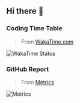 ## Hi there 👋

### Coding Time Table

> From [WakaTime.com](https://wakatime.com)

![WakaTime Status](https://wakatime.com/share/@SunistC/6ffb150f-31a0-4a89-8394-0100c96c1b1b.svg)

### GitHub Report

> From [Metrics](metrics.lecoq.io)

![Metrics](https://metrics.lecoq.io/sunist-c?template=classic&people=1&lines=1&languages=1&activity=1&repositories=1&base=header%2C%20activity%2C%20community%2C%20repositories%2C%20metadata&base.indepth=false&base.hireable=false&base.skip=false&repositories.batch=100&repositories.forks=false&repositories.affiliations=owner&languages=false&languages.limit=8&languages.threshold=0%25&languages.other=false&languages.colors=github&languages.sections=most-used&languages.indepth=false&languages.analysis.timeout=15&languages.analysis.timeout.repositories=7.5&languages.categories=markup%2C%20programming&languages.recent.categories=markup%2C%20programming&languages.recent.load=300&languages.recent.days=14&lines=false&lines.sections=repositories&lines.repositories.limit=8&lines.history.limit=3&people=false&people.limit=24&people.identicons=false&people.identicons.hide=false&people.size=28&people.types=followers%2C%20following&people.shuffle=false&repositories=false&repositories.pinned=0&repositories.starred=4&repositories.random=0&repositories.order=featured%2C%20pinned%2C%20starred%2C%20random&activity=false&activity.limit=5&activity.load=300&activity.days=14&activity.visibility=public&activity.timestamps=true&activity.skipped=LeetCode&activity.filter=all&config.timezone=Asia%2FShanghai&config.octicon=true&config.display=large)

<!--details close>
  
  <summary>Ptilopsis</summary>

```txt
                                     0,    G          .CL;            
                       fCCC         fCC8 ;.::    000Gi18008LL         
                       ;CCCfLi1ii1tii8CG....;: 80         .80L        
             :8fi,......,;L00........,..L...L101            0Ct       
              CC.......................:  ,,8,0              0f,      
                88:.........            t :   0         ;00G.8f       
                   188C1t,  ;,,..    ...:,,8           ,:00,0Lf       
                  ,C,,,,,,,,i1:;;.f.,,,,f..tC           ,008CC        
                 ft,,,,,....f00C8i: ;f11G..1,f   000Gtf8088C1         
               C;;t....1...., 1i.;    ,i...i.8G G8.00                 
            LCCCii.1....f...GGCC:,.:tLL L .f CC8 :Gf                  
                  LG8C8C81;  .it;i1 GG1f LC0     CC                   
                     f8811i81LLt8tG1CGiifC81,.GC88i                   
                       ttCCL11tiiGC88;f18iCCCCCCC8CL                  
                    GCCC;L1Ciii1t tC8C.GCi1LC; 8CC;                   
                 :CCfGCCCL111:11   .;Ci G     ,C                      
                  CCCCCCLt1t11i.    f Li,ff,  C;                      
                  ,8C88Gt8CCCC,     C  ,ftLCfC8                       
                     ffffffff       .   ;f;iLCCC.                     
                  ,CCCC8GCCC: .      ,.:f,C;;iCi8i                    
                    LCCi;;t t:;.it,,i1; i L88,.                       
                        f    L             8G                         
                    ft,i;:1:G          :::;:;                         
                   80CCC;;it         ,tifGCtfCC                       
                   @00CCtLGtt         00CCC1GCf                       
                   08CCCL0CG           L8CCCCCG                       
                  00CCCCC0              0CCCCCGi                      
                 ,L.  iLCC             f0CCCCGG8                      
```

</details-->

